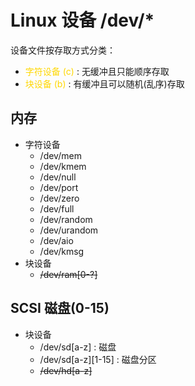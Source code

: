 <style type="text/css">
.c , .b {
    color: gold;
}
</style>

# Linux 设备 /dev/*
设备文件按存取方式分类：
- <span class="b">字符设备 (c)</span> : <tip>无缓冲且只能顺序存取</tip>
- <span class="c">块设备 (b)</span> : <tip>有缓冲且可以随机(乱序)存取</tip>

## 内存
- 字符设备
    - /dev/mem
    - /dev/kmem
    - /dev/null
    - /dev/port
    - /dev/zero
    - /dev/full
    - /dev/random
    - /dev/urandom
    - /dev/aio
    - /dev/kmsg
- 块设备
    - <del>/dev/ram[0-?]</del>

## SCSI 磁盘(0-15)
- 块设备
    - /dev/sd[a-z] : <tip>磁盘</tip>
    - /dev/sd[a-z][1-15] : <tip>磁盘分区</tip>
    - <del>/dev/hd[a-z]</del>
